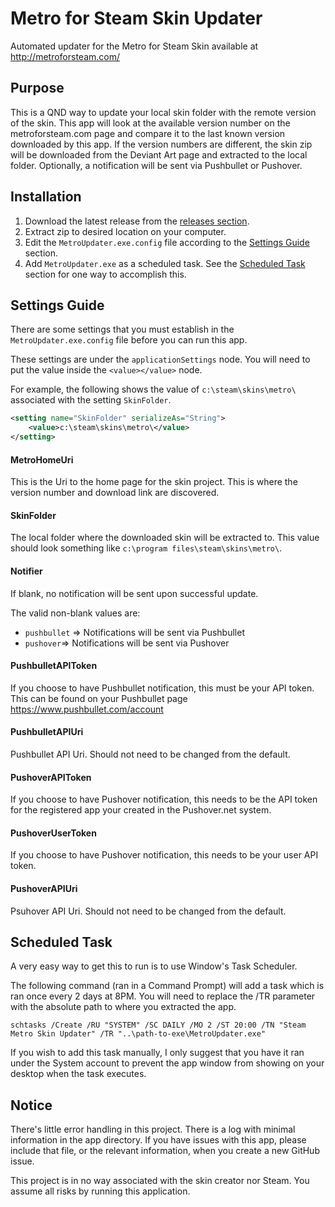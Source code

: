 Metro for Steam Skin Updater
=================

Automated updater for the Metro for Steam Skin available at http://metroforsteam.com/

## Purpose

This is a QND way to update your local skin folder with the remote version of the skin. 
This app will look at the available version number on the metroforsteam.com page and compare
it to the last known version downloaded by this app. If the version numbers are different,
the skin zip will be downloaded from the Deviant Art page and extracted to the local folder. 
Optionally, a notification will be sent via Pushbullet or Pushover. 

## Installation

1. Download the latest release from the [releases section](https://github.com/JakeH/SteamMetroUpdater/releases). 
2. Extract zip to desired location on your computer.
3. Edit the `MetroUpdater.exe.config` file according to the [Settings Guide](#settings-guide) section.
4. Add `MetroUpdater.exe` as a scheduled task. See the [Scheduled Task](#scheduled-task) section for one way to accomplish this.

## Settings Guide

There are some settings that you must establish in the `MetroUpdater.exe.config` file
before you can run this app.

These settings are under the `applicationSettings` node. You will need to put the value
inside the `<value></value>` node. 

For example, the following shows the value of `c:\steam\skins\metro\` associated with the
setting `SkinFolder`.

```xml
<setting name="SkinFolder" serializeAs="String">
	<value>c:\steam\skins\metro\</value>
</setting>
```

#### MetroHomeUri

This is the Uri to the home page for the skin project. This is where the version number and download link are discovered.


#### SkinFolder

The local folder where the downloaded skin will be extracted to. This value should look something like 
`c:\program files\steam\skins\metro\`.


#### Notifier

If blank, no notification will be sent upon successful update.

The valid non-blank values are: 

* `pushbullet` => Notifications will be sent via Pushbullet
* `pushover`=> Notifications will be sent via Pushover


#### PushbulletAPIToken

If you choose to have Pushbullet notification, this must be your API token. This can be found on your 
Pushbullet page https://www.pushbullet.com/account

#### PushbulletAPIUri

Pushbullet API Uri. Should not need to be changed from the default.

#### PushoverAPIToken

If you choose to have Pushover notification, this needs to be the API token for the registered app your created 
in the Pushover.net system.

#### PushoverUserToken

If you choose to have Pushover notification, this needs to be your user API token.

#### PushoverAPIUri

Psuhover API Uri. Should not need to be changed from the default.

## Scheduled Task

A very easy way to get this to run is to use Window's Task Scheduler. 

The following command (ran in a Command Prompt) will add a task which is ran once every 2 days at 8PM. 
You will need to replace the /TR parameter with the absolute path to where you extracted the app.

``` 
schtasks /Create /RU "SYSTEM" /SC DAILY /MO 2 /ST 20:00 /TN "Steam Metro Skin Updater" /TR "..\path-to-exe\MetroUpdater.exe"
```

If you wish to add this task manually, I only suggest that you have it ran under the System account to prevent 
the app window from showing on your desktop when the task executes.


## Notice

There's little error handling in this project. There is a log with minimal information in the app directory. If you have issues 
with this app, please include that file, or the relevant information, when you create a new GitHub issue.

This project is in no way associated with the skin creator nor Steam. You assume all risks by running this application.
